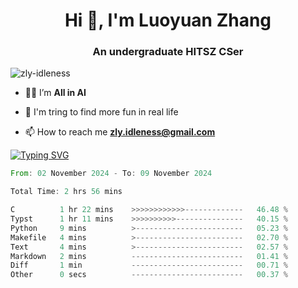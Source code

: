 <h1 align="center">Hi 👋, I'm Luoyuan Zhang</h1>

<h3 align="center">An undergraduate HITSZ CSer</h3>

<p align="left"> <img src="https://komarev.com/ghpvc/?username=zly-idleness&label=Profile%20views&color=0e75b6&style=flat" alt="zly-idleness" /> </p>


- 👨‍💻 I’m **All in AI**

- 🌱 I'm tring to find more fun in real life

- 📫 How to reach me **zly.idleness@gmail.com**



[![Typing SVG](https://readme-typing-svg.herokuapp.com?font=Fira+Code&pause=1000&width=435&lines=I+Maybe+Slow)](https://git.io/typing-svg)


<!--START_SECTION:waka-->

```rust
From: 02 November 2024 - To: 09 November 2024

Total Time: 2 hrs 56 mins

C          1 hr 22 mins    >>>>>>>>>>>>-------------   46.48 %
Typst      1 hr 11 mins    >>>>>>>>>>---------------   40.15 %
Python     9 mins          >------------------------   05.23 %
Makefile   4 mins          >------------------------   02.70 %
Text       4 mins          >------------------------   02.57 %
Markdown   2 mins          -------------------------   01.41 %
Diff       1 min           -------------------------   00.71 %
Other      0 secs          -------------------------   00.37 %
```

<!--END_SECTION:waka-->


